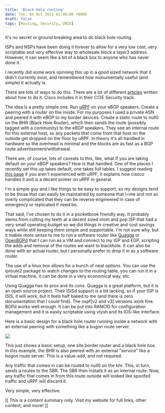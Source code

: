 ```yaml
---
title: 'Black Hole routing'
date: Tue, 04 Oct 2011 01:00:00 +0000
draft: false
tags: [Routing, Security, UNIX]
---
```


It's no secret or ground breaking area to do black hole routing.  

ISPs and NSPs have been doing it forever to allow for a very low cost, very scriptable and very effective way to wholesale block a layer3 address. However, it can seem like a bit of a black box to anyone who has never done it.  

I recently did some work spinning this up in a good sized network that it didn't currently exist, and remembered how monumentally useful (and simple) it actually is.

There are lots of ways to do this. There are a lot of different [articles](http://packetlife.net/blog/2009/jul/6/remotely-triggered-black-hole-rtbh-routing/) written about how to do it. Cisco includes it in their CCIE Security track.

The idea is a pretty simple one. Run [uRPF](http://en.wikipedia.org/wiki/Reverse_path_forwarding#Unicast_RPF_.28uRPF.29) on your eBGP speakers. Create a peering with a router on the inside. For my purposes I used a private ASN and peered it with eBGP to my border devices. Create a static route to null0 on the BHR (Black Hole Router), which then sends the route (possibly tagged with a community) to the eBGP speakers. They see an internal route for this external host, so any packets that come from that host on the outside get dropped on the floor by uRPF. In theory it's all handled in hardware so the overhead is minimal and the blocks are as fast as a BGP route advertisement/withdrawal.

  

There are, of course, lots of caveats to this, like, what if you are taking default on your eBGP speakers? How is that handled. One of the places I recently set this up takes default, one takes full tables. I suggest reading [this page](http://www.cisco.com/web/about/security/intelligence/unicast-rpf.html) if you aren't experienced with uRPF, it explains how cissco handles it and is a decent primer on uRPF in general.

  

I'm a simple guy and I like things to be easy to support, so my designs tend to be those that can easily be maintained by someone that !=me and not so overly complicated that they can be reverse engineered in case of emergency or replicated if need be.

That said, I've chosen to do it in a pocketbook friendly way. It probably stems from cutting my teeth at a decent sized mom and pop ISP that had a very small operating budget so we did things in creative and cost savings ways while still keeping them simple and supportable. I'm not sure why, but it makes more sense to me to run a software router like [Quagga](http://www.blogger.com/www.quagga.net) or [OpenBGPd](http://www.openbgpd.org/) that I can run as a VM and connect to my IGP and EGP, scripting the adds and removal of the routes we want to blackhole. It can also be done with an actual router, but I personally prefer to drop it in as a software router.

  

The use of a linux box allows for a bunch of neat options. You can use the iproute2 package to watch changes to the routing table, you can run it in a virtual machine, it can be done in a very economical way, etc.

Using Quagga has its pros and its cons. Quagga is a great platform, but it is an open source project. Their ISISd support is a bit lacking, so if your IGP is ISIS, it will work, but it feels half baked to me (and there is zero documentation that I could find). The ospf\[v2 and v3\] versions work fine. BGPd works well enough. It can be put into RANCID for configuration management and it is easily scriptable using vtysh and its IOS-like interface.

  

Here is a basic design for a black hole router running inside a network with an external peering with something like a bogon route server:

  

[![](http://4.bp.blogspot.com/-5lZmt2zsQ3Y/T3oMBMHyysI/AAAAAAABIS4/T5lzIgb0I2I/s320/BHR+Example.jpg)](http://4.bp.blogspot.com/-5lZmt2zsQ3Y/T3oMBMHyysI/AAAAAAABIS4/T5lzIgb0I2I/s1600/BHR+Example.jpg)

  

  

This just shows a basic setup, one site border router and a black hole box. In this example, the BHR is also peered with an external "service" like a bogon route server. This is a value-add, and not required.

Any traffic that comes in can be routed to null0 on the bhr. This, in turn, sends a routes to the SBR. The SBR then installs it as an internal route. Now, any traffic that comes in from this route outside will looked like spoofed traffic and uRPF will discard it.

Very simple, very effective.

  

\[\[ This is a content summary only. Visit my website for full links, other content, and more! \]\]